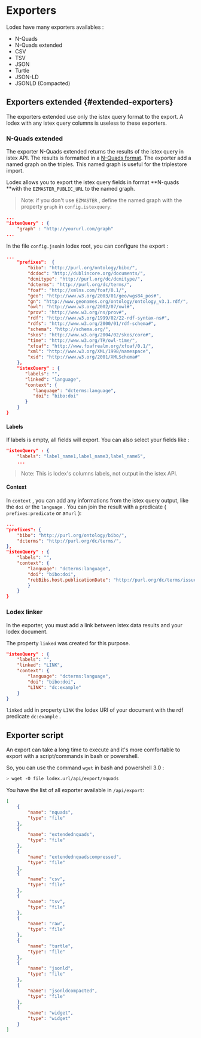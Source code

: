 # Exporters

Lodex have many exporters availables :

* N-Quads
* N-Quads extended
* CSV
* TSV
* JSON
* Turtle
* JSON-LD
* JSONLD \(Compacted\)

## Exporters extended {#extended-exporters}

The exporters extended use only the istex query format to the export. A lodex with any istex query columns is useless to these exporters.

### N-Quads extended

The exporter N-Quads extended returns the results of the istex query in istex API. The results is formatted in a [N-Quads format](https://www.w3.org/TR/n-quads/). The exporter add a named graph on the triples. This named graph is useful for the triplestore import.

Lodex allows you to export the istex query fields in format **N-quads **with the `EZMASTER_PUBLIC_URL` to the named graph.

> Note: if you don't use `EZMASTER` , define the named graph with the property `graph` in `config.istexquery`:

```json
...
"istexQuery" : {
    "graph" : "http://yoururl.com/graph"
...
```

In the file `config.json`in lodex root, you can configure the export :

```json
...
    "prefixes":  {
        "bibo": "http://purl.org/ontology/bibo/",
        "dcdoc": "http://dublincore.org/documents/",
        "dcmitype": "http://purl.org/dc/dcmitype/",
        "dcterms": "http://purl.org/dc/terms/",
        "foaf": "http://xmlns.com/foaf/0.1/",
        "geo": "http://www.w3.org/2003/01/geo/wgs84_pos#",
        "gn": "http://www.geonames.org/ontology/ontology_v3.1.rdf/",
        "owl": "http://www.w3.org/2002/07/owl#",
        "prov": "http://www.w3.org/ns/prov#",
        "rdf": "http://www.w3.org/1999/02/22-rdf-syntax-ns#",
        "rdfs": "http://www.w3.org/2000/01/rdf-schema#",
        "schema": "http://schema.org/",
        "skos": "http://www.w3.org/2004/02/skos/core#",
        "time": "http://www.w3.org/TR/owl-time/",
        "xfoaf": "http://www.foafrealm.org/xfoaf/0.1/",
        "xml": "http://www.w3.org/XML/1998/namespace",
        "xsd": "http://www.w3.org/2001/XMLSchema#"
    },
    "istexQuery" : {
       "labels": "",
       "linked": "language",
       "context": {
          "language": "dcterms:language",
          "doi": "bibo:doi"
       }
    }
}
```

#### Labels

If labels is empty, all fields will export. You can also select your fields like :

```json
"istexQuery" : {
    "labels": "label_name1,label_name3,label_name5",
    ...
```

> Note: This is lodex's columns labels, not output in the istex API.

#### Context

In `context` , you can add any informations from the istex query output, like the `doi` or the `language` . You can join the result with a predicate \( `prefixes:predicate` or an`url` \):

```json
...
"prefixes": {
    "bibo": "http://purl.org/ontology/bibo/",
    "dcterms": "http://purl.org/dc/terms/",
},
"istexQuery" : {
    "labels": "",
    "context": {
        "language": "dcterms:language",
        "doi": "bibo:doi",
        "rebBibs.host.publicationDate": "http://purl.org/dc/terms/issued"
        }
    }
}
```

### Lodex linker

In the exporter, you must add a link between istex data results and your lodex document.

The property `linked` was created for this purpose.

```json
"istexQuery" : {
    "labels": "",
    "linked": "LINK",
    "context": {
        "language": "dcterms:language",
        "doi": "bibo:doi",
        "LINK": "dc:example"
    }
}
```

`linked` add in property `LINK` the lodex URI of your document with the rdf predicate `dc:example` .

## Exporter script

An export can take a long time to execute and it's more comfortable to export with a script/commands in bash or powershell.

So, you can use the command `wget` in bash and powershell 3.0 :

```bash
> wget -O file lodex.url/api/export/nquads
```

You have the list of all exporter available in `/api/export`:

```json
[
    {
        "name": "nquads",
        "type": "file"
    },
    {
        "name": "extendednquads",
        "type": "file"
    },
    {
        "name": "extendednquadscompressed",
        "type": "file"
    },
    {
        "name": "csv",
        "type": "file"
    },
    {
        "name": "tsv",
        "type": "file"
    },
    {
        "name": "raw",
        "type": "file"
    },
    {
        "name": "turtle",
        "type": "file"
    },
    {
        "name": "jsonld",
        "type": "file"
    },
    {
        "name": "jsonldcompacted",
        "type": "file"
    },
    {
        "name": "widget",
        "type": "widget"
    }
]
```



